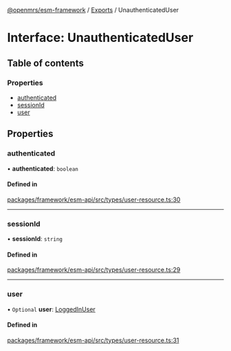 [@openmrs/esm-framework](../API.md) / [Exports](../modules.md) / UnauthenticatedUser

# Interface: UnauthenticatedUser

## Table of contents

### Properties

- [authenticated](unauthenticateduser.md#authenticated)
- [sessionId](unauthenticateduser.md#sessionid)
- [user](unauthenticateduser.md#user)

## Properties

### authenticated

• **authenticated**: `boolean`

#### Defined in

[packages/framework/esm-api/src/types/user-resource.ts:30](https://github.com/openmrs/openmrs-esm-core/blob/master/packages/framework/esm-api/src/types/user-resource.ts#L30)

___

### sessionId

• **sessionId**: `string`

#### Defined in

[packages/framework/esm-api/src/types/user-resource.ts:29](https://github.com/openmrs/openmrs-esm-core/blob/master/packages/framework/esm-api/src/types/user-resource.ts#L29)

___

### user

• `Optional` **user**: [LoggedInUser](loggedinuser.md)

#### Defined in

[packages/framework/esm-api/src/types/user-resource.ts:31](https://github.com/openmrs/openmrs-esm-core/blob/master/packages/framework/esm-api/src/types/user-resource.ts#L31)
